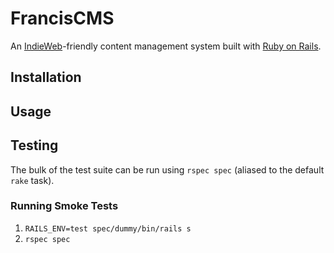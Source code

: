 # FrancisCMS

An [IndieWeb](http://indiewebcamp.com/)-friendly content management system built with [Ruby on Rails](http://rubyonrails.org).


## Installation


## Usage


## Testing

The bulk of the test suite can be run using `rspec spec` (aliased to the default `rake` task).

### Running Smoke Tests

1. `RAILS_ENV=test spec/dummy/bin/rails s`
1. `rspec spec`